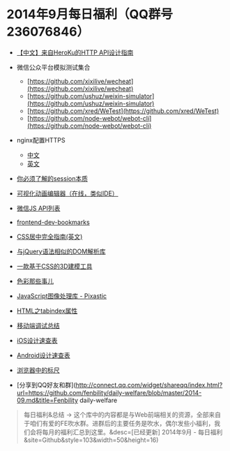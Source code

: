 # 2014年9月每日福利（QQ群号236076846）

- [【中文】来自HeroKu的HTTP API设计指南](http://get.jobdeer.com/343.get)
- 微信公众平台模拟测试集合
  - [https://github.com/xixilive/wecheat](https://github.com/xixilive/wecheat)
  - [https://github.com/ushuz/weixin-simulator](https://github.com/ushuz/weixin-simulator)
  - [https://github.com/xred/WeTest](https://github.com/xred/WeTest)
  - [https://github.com/node-webot/webot-cli](https://github.com/node-webot/webot-cli)

- nginx配置HTTPS
  - [中文](http://nginx.org/cn/docs/http/configuring_https_servers.html)
  - [英文](http://nginx.org/en/docs/http/configuring_https_servers.html)

- [你必须了解的session本质](http://www.freebuf.com/articles/web/10369.html)
- [可视化动画编辑器（在线，类似IDE）](http://www.nodefire.com/nf.html)
- [微信JS API列表](https://github.com/zxlie/WeixinApi)
- [frontend-dev-bookmarks](https://github.com/dypsilon/frontend-dev-bookmarks)
- [CSS居中完全指南(英文)](http://css-tricks.com/centering-css-complete-guide/)
- [与jQuery语法相似的DOM解析库](https://github.com/cheeriojs/cheerio)
- [一款基于CSS的3D建模工具](http://tridiv.com/)
- [色彩那些事儿](http://www.ui.cn/project.php?id=23071)
- [JavaScript图像处理库 - Pixastic](http://www.pixastic.com/lib/)
- [HTML之tabindex属性](http://www.paciellogroup.com/blog/2014/08/using-the-tabindex-attribute)
- [移动端调试总结](http://www.smashingmagazine.com/2014/09/03/testing-mobile-emulators-simulators-remote-debugging)
- [iOS设计速查表](http://www.doubleencore.com/2014/08/ios-design-cheat-sheet/)
- [Android设计速查表](http://www.doubleencore.com/2014/01/android-design-cheat-sheet/)
- [浏览器中的标尺](http://felixniklas.com/dimensions/)

- [分享到QQ好友和群](http://connect.qq.com/widget/shareqq/index.html?url=https://github.com/fenbility/daily-welfare/blob/master/2014-09.md&title=Fenbility daily-welfare

> 每日福利&总结 -> 这个库中的内容都是与Web前端相关的资源，全部来自于咱们有爱的FE吹水群。进群后的主要任务是吹水，偶尔发些小福利，我们会将每月的福利汇总到这里。&desc=[已经更新] 2014年9月 - 每日福利&site=Github&style=103&width=50&height=16)
